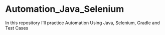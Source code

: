 # Automation_Java_Selenium
In this repository I'll practice Automation Using Java, Selenium, Gradle and Test Cases
